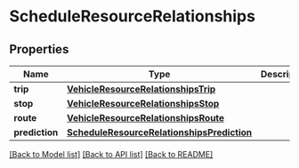 # ScheduleResourceRelationships

## Properties
Name | Type | Description | Notes
------------ | ------------- | ------------- | -------------
**trip** | [**VehicleResourceRelationshipsTrip**](VehicleResourceRelationshipsTrip.md) |  | [optional] 
**stop** | [**VehicleResourceRelationshipsStop**](VehicleResourceRelationshipsStop.md) |  | [optional] 
**route** | [**VehicleResourceRelationshipsRoute**](VehicleResourceRelationshipsRoute.md) |  | [optional] 
**prediction** | [**ScheduleResourceRelationshipsPrediction**](ScheduleResourceRelationshipsPrediction.md) |  | [optional] 

[[Back to Model list]](../README.md#documentation-for-models) [[Back to API list]](../README.md#documentation-for-api-endpoints) [[Back to README]](../README.md)


